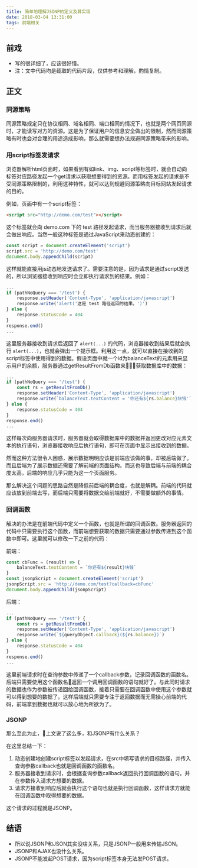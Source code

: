 ```yaml
---
title: 简单地理解JSONP的定义及其实现
date: 2018-03-04 13:31:00
tags: 前端相关
---
```


## 前戏

- 写的很详细了，应该很好懂。
- 注：文中代码均是截取的代码片段，仅供参考和理解，酌情复制。

## 正文

### 同源策略

同源策略规定只在协议相同、域名相同、端口相同的情况下，也就是两个网页同源时，才能读写对方的资源。这是为了保证用户的信息安全做出的限制，然而同源策略有时也会对合理的用途造成影响，那么就需要想办法规避同源策略带来的影响。

### 用script标签发请求

浏览器解析html页面时，如果看到有如link、img、script等标签时，就会自动向标签对应路径发起一个get请求以获取想要得到的资源。而用标签发起的请求是不受同源策略限制的，利用这种特性，就可以达到规避同源策略向目标网站发起请求的目的。

例如，页面中有一个script标签：

``` html
<script src="http://demo.com/test"></script>
```

这个标签就会向 demo.com 下的 test 路径发起请求，而当服务器接收到请求后就会做出响应。当然一般这种标签是通过JavaScript来动态创建的：

``` js
const script = document.createElement('script')
script.src = 'http://demo.com/test'
document.body.appendChild(script)
```

这样就能直接用js动态地发送请求了。需要注意的是，因为请求是通过script发送的，所以浏览器接收到响应时会立即执行请求到的结果。例如：

``` js
...
if (pathNoQuery === '/test') {
    response.setHeader('Content-Type', 'application/javascript')
    response.write('alert('这是 test 路径返回的结果。')')
} else {
    response.statusCode = 404
}
response.end()
...
```

这里服务器接收到请求后返回了 `alert(...)` 的代码，浏览器接收到结果后就会执行 `alert(...)`，也就会弹出一个提示框。利用这一点，就可以直接在接收到的script标签中使用得到的数据。假设页面中就一个id为balanceText的元素用来显示用户的余额，服务器通过getResultFromDb函数来获取数据库中的数据：

``` js
...
if (pathNoQuery === '/test') {
    const rs = getResultFromDb()
    response.setHeader('Content-Type', 'application/javascript')
    response.write(`balanceText.textContent = '你还有${rs.balance}块钱'`)
} else {
    response.statusCode = 404
}
response.end()
...
```

这样每次向服务器请求时，服务器就会取得数据库中的数据并返回更改对应元素文本的执行语句，浏览器接收响应后执行语句，即可在页面中显示出接收到的数据。

然而这种方法很令人困惑，展示数据明明应该是前端应该做的事，却被后端做了。而且后端为了展示数据还需要了解前端的页面结构。而这也导致后端与前端的耦合度太高，后端的响应几乎只能为这一个页面服务。

那么解决这个问题的思路自然是降低前后端的耦合度，也就是解耦。前端的代码就应该放到前端去写，而后端只需要将数据交给前端就好，不需要做额外的事情。

### 回调函数

解决的办法是在前端代码中定义一个函数，也就是所谓的回调函数。服务器返回的代码中只需要执行这个函数，而前端想要获取的数据只需要通过参数传递到这个函数中即可。这里就可以修改一下之前的代码：

前端：

``` js
const cbFunc = (result) => {
    balanceText.textContent = `你还有${result}块钱`
}
const jsonpScript = document.createElement('script')
jsonpScript.src = 'http://demo.com/test?callback=cbFunc'
document.body.appendChild(jsonpScript)
```

后端：

``` js
...
if (pathNoQuery === '/test') {
    const rs = getResultFromDb()
    response.setHeader('Content-Type', 'application/javascript')
    response.write(`${queryObject.callback}(${rs.balance})`)
} else {
    response.statusCode = 404
}
response.end()
...
```

这里前端请求时在查询参数中传递了一个callback参数，记录回调函数的函数名。后端只需要使用这个函数名返回一个调用回调函数的语句就好了。与此同时请求的数据也作为参数被传递回给回调函数，接着只需要在回调函数中使用这个参数就可以得到想要的数据了。这样后端就只需要专注于返回数据而无需操心前端的代码，前端拿到数据也就可以放心地为所欲为了。

### JSONP

那么至此为止，上文说了这么多，和JSONP有什么关系？

在这里总结一下：

1. 动态创建地创建script标签以发起请求，在src中填写请求的目标路径，并传入查询参数callback也就是回调函数的函数名。
2. 服务器接收到请求时，会根据查询参数callback返回执行回调函数的语句，并在参数传入请求方想要的数据。
3. 请求方接收到响应后就会执行这个语句也就是执行回调函数，这样请求方就能在回调函数中取得想要的数据。

这个请求的过程就是JSONP。

## 结语

- 所以说JSONP和JSON其实没啥关系，只是JSONP一般用来传输JSON。
- JSONP和AJAX也没什么关系。
- JSONP不能发起POST请求，因为script标签本身无法发POST请求。